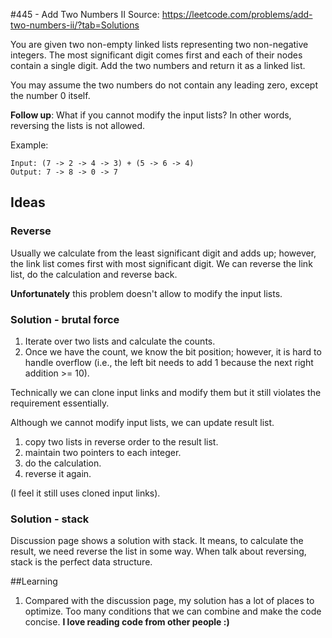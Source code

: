 #445 - Add Two Numbers II
Source: https://leetcode.com/problems/add-two-numbers-ii/?tab=Solutions

You are given two non-empty linked lists representing two non-negative integers. The most significant digit comes first and each of their nodes contain a single digit. Add the two numbers and return it as a linked list.

You may assume the two numbers do not contain any leading zero, except the number 0 itself.

**Follow up**:
What if you cannot modify the input lists? In other words, reversing the lists is not allowed.

Example:
```
Input: (7 -> 2 -> 4 -> 3) + (5 -> 6 -> 4)
Output: 7 -> 8 -> 0 -> 7
```

## Ideas
### Reverse
Usually we calculate from the least significant digit and adds up; however, the link list comes first with most significant digit. We can reverse the link list, do the calculation and reverse back.

**Unfortunately** this problem doesn't allow to modify the input lists.

### Solution - brutal force
1. Iterate over two lists and calculate the counts.
2. Once we have the count, we know the bit position; however, it is hard to handle overflow (i.e., the left bit needs to add 1 because the next right addition >= 10).

Technically we can clone input links and modify them but it still violates the requirement essentially.

Although we cannot modify input lists, we can update result list.
1. copy two lists in reverse order to the result list.
2. maintain two pointers to each integer.
3. do the calculation. 
4. reverse it again.

(I feel it still uses cloned input links).

### Solution - stack
Discussion page shows a solution with stack. It means, to calculate the result, we need reverse the list in some way. When talk about reversing, stack is the perfect data structure.

##Learning
1. Compared with the discussion page, my solution has a lot of places to optimize. Too many conditions that we can combine and make the code concise. **I love reading code from other people :)**
